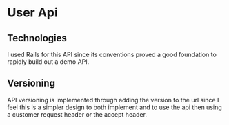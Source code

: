 # User Api

## Technologies

I used Rails for this API since its conventions proved a good foundation to
rapidly build out a demo API.

## Versioning

API versioning is implemented through adding the version to the url since I feel
this is a simpler design to both implement and to use the api then using a
customer request header or the accept header.